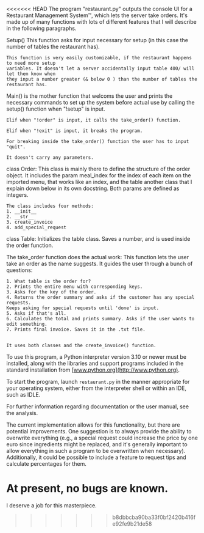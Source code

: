 <<<<<<< HEAD
The program "restaurant.py" outputs the console UI for a Restaurant Management System™, which lets the server take orders.
It's made up of many functions with lots of different features that I will describe in the following paragraphs.

Setup() This function asks for input necessary for setup (in this case the number of tables the restaurant has).

    This function is very easily customizable, if the restaurant happens to need more setup 
    variables. It doesn't let a server accidentally input table 400/ will let them know when
    they input a number greater (& below 0 ) than the number of tables the restaurant has.


Main() is the mother function that welcoms the user and prints the necessary commands to set up 
the system before actual use by calling the setup() function when "!setup" is input.
     
    Elif when "!order" is input, it calls the take_order() function.
    
    Elif when "!exit" is input, it breaks the program. 
    
    For breaking inside the take_order() function the user has to input "quit".
    
    It doesn't carry any parameters.

class Order: 
This class is mainly there to define the structure of the order object. It includes the param 
meal_index for the index of each item on the imported menu, that works like an index, and the 
table another class that I explain down below in its own docstring. Both params are defined as
integers.

    The class includes four methods: 
    1. __init__
    2. __str__
    3. create_invoice
    4. add_special_request

class Table:
Initializes the table class. Saves a number, and is used inside the order function.

The take_order function does the actual work:
This function lets the user take an order as the name suggests.
    It guides the user through a bunch of questions:
    
    1. What table is the order for?
    2. Prints the entire menu with corresponding keys.
    3. Asks for the key of the order.
    4. Returns the order summary and asks if the customer has any special requests.
    Keeps asking for special requests until 'done' is input.
    5. Asks if that's all.
    6. Calculates the total and prints summary. Asks if the user wants to edit something.
    7. Prints final invoice. Saves it in the .txt file.
    
       
    It uses both classes and the create_invoice() function.

To use this program, a Python interpreter version 3.10 or newer must be installed, along with the libraries and support programs included in the standard installation from [www.python.org](http://www.python.org).

To start the program, launch `restaurant.py` in the manner appropriate for your operating system, either from the interpreter shell or within an IDE, such as IDLE.

For further information regarding documentation or the user manual, see the analysis.

The current implementation allows for this functionality, but there are potential improvements. One suggestion is to always provide the ability to overwrite everything (e.g., a special request could increase the price by one euro since ingredients might be replaced, and it's generally important to allow everything in such a program to be overwritten when necessary). Additionally, it could be possible to include a feature to request tips and calculate percentages for them.

At present, no bugs are known.
=======
I deserve a job for this masterpiece.
>>>>>>> b8dbbcba90ba33f0bf2420b416fe92fe9b21de58
